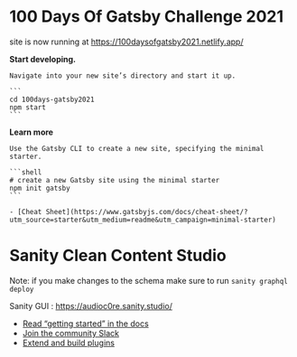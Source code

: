 # 100 Days Of Gatsby Challenge 2021

site is now running at https://100daysofgatsby2021.netlify.app/

**Start developing.**

    Navigate into your new site’s directory and start it up.

    ```
    cd 100days-gatsby2021
    npm start
    ```

**Learn more**

    Use the Gatsby CLI to create a new site, specifying the minimal starter.

    ```shell
    # create a new Gatsby site using the minimal starter
    npm init gatsby
    ```

    - [Cheat Sheet](https://www.gatsbyjs.com/docs/cheat-sheet/?utm_source=starter&utm_medium=readme&utm_campaign=minimal-starter)

# Sanity Clean Content Studio

Note: if you make changes to the schema make sure to run `sanity graphql deploy`

Sanity GUI : https://audioc0re.sanity.studio/

- [Read “getting started” in the docs](https://www.sanity.io/docs/introduction/getting-started?utm_source=readme)
- [Join the community Slack](https://slack.sanity.io/?utm_source=readme)
- [Extend and build plugins](https://www.sanity.io/docs/content-studio/extending?utm_source=readme)
